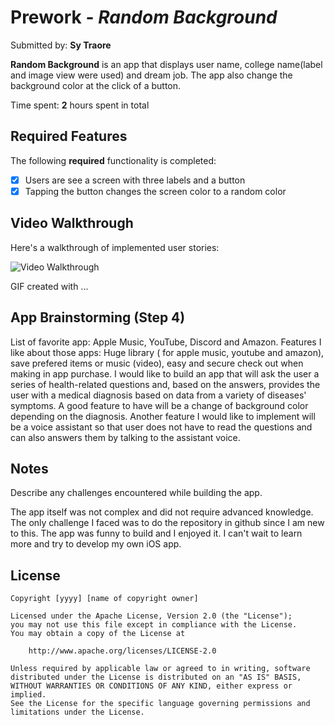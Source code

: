 # Prework - *Random Background*

Submitted by: **Sy Traore**

**Random Background** is an app that displays user name, college name(label and image view were used) and dream job. The app also change the background color at the click of a button.

Time spent: **2** hours spent in total

## Required Features

The following **required** functionality is completed:

- [x] Users are see a screen with three labels and a button
- [x] Tapping the button changes the screen color to a random color
 
## Video Walkthrough

Here's a walkthrough of implemented user stories:

<img src='https://i.imgur.com/Pj2uGFK.gif' title='Video Walkthrough' width='' alt='Video Walkthrough' />

<!-- Replace this with whatever GIF tool you used! -->
GIF created with ...  
<!-- Recommended tools:
[Kap](https://getkap.co/) for macOS
[ScreenToGif](https://www.screentogif.com/) for Windows
[peek](https://github.com/phw/peek) for Linux. -->

## App Brainstorming (Step 4)
List of favorite app: Apple Music, YouTube, Discord and Amazon.
Features I like about those apps: Huge library ( for apple music, youtube and amazon), save prefered items or music (video), easy and secure check out when making in app purchase.
I would like to build an app that will ask the user a series of health-related questions and, based on the answers, provides the
    user with a medical diagnosis based on data from a variety of diseases' symptoms. A good feature to have will be a change of background color depending on the diagnosis. Another feature I would like to implement will be a voice assistant so that user does not have to read the questions and can also answers them by talking to the assistant voice. 
 
## Notes

Describe any challenges encountered while building the app.

The app itself was not complex and did not require advanced knowledge. The only challenge I faced was to do the repository in github since I am new to this. The app was funny to build and I enjoyed it. I can't wait to learn more and try to develop my own iOS app.

## License

    Copyright [yyyy] [name of copyright owner]

    Licensed under the Apache License, Version 2.0 (the "License");
    you may not use this file except in compliance with the License.
    You may obtain a copy of the License at

        http://www.apache.org/licenses/LICENSE-2.0

    Unless required by applicable law or agreed to in writing, software
    distributed under the License is distributed on an "AS IS" BASIS,
    WITHOUT WARRANTIES OR CONDITIONS OF ANY KIND, either express or implied.
    See the License for the specific language governing permissions and
    limitations under the License.
